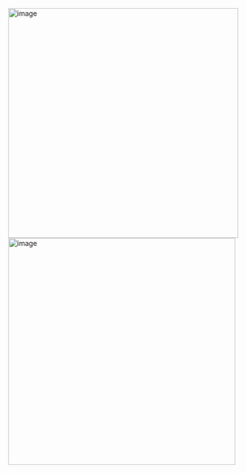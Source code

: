 <img width="465" alt="image" src="https://github.com/user-attachments/assets/62d599ff-a9e7-40f8-b2ef-6694085b90e0" />
<img width="459" alt="image" src="https://github.com/user-attachments/assets/31821c3c-00dc-40e4-88c9-5591beeda1b8" />

